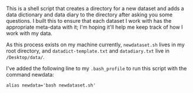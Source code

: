 This is a shell script that creates a directory for a new dataset and adds a data dictionary and data diary to the directory after asking you some questions. I built this to ensure that each dataset I work with has the appropriate meta-data with it; I'm hoping it'll help me keep track of how I work with my data.

As this process exists on my machine currently, `newdataset.sh` lives in my root directory, and `datadict-template.txt` and `datadiary.txt` live in `/Desktop/data/`.

I've added the following line to my `.bash_profile` to run this script with the command newdata:

`alias newdata='bash newdataset.sh'`
